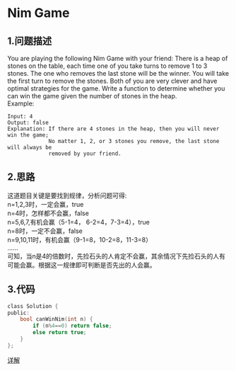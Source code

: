 Nim Game
===

1.问题描述
---

You are playing the following Nim Game with your friend: There is a heap of stones on the table, each time one of you take turns to remove 1 to 3 stones. The one who removes the last stone will be the winner. You will take the first turn to remove the stones.
Both of you are very clever and have optimal strategies for the game. Write a function to determine whether you can win the game given the number of stones in the heap.<br>
Example:

```
Input: 4
Output: false 
Explanation: If there are 4 stones in the heap, then you will never win the game;
             No matter 1, 2, or 3 stones you remove, the last stone will always be 
             removed by your friend.
```

2.思路
---

这道题目关键是要找到规律，分析问题可得:<br>
n=1,2,3时，一定会赢，true<br>
n=4时，怎样都不会赢，false<br>
n=5,6,7,有机会赢（5-1=4， 6-2=4，7-3=4），true<br>
n=8时，一定不会赢，false<br>
n=9,10,11时，有机会赢（9-1=8，10-2=8，11-3=8）<br>
......<br>
可知，当n是4的倍数时，先捡石头的人肯定不会赢，其余情况下先捡石头的人有可能会赢。根据这一规律即可判断是否先出的人会赢。

3.代码
---

```c
class Solution {
public:
    bool canWinNim(int n) {
        if (n%4==0) return false;
        else return true;
    }
};
```

[详解](https://www.cnblogs.com/grandyang/p/4873248.html)
